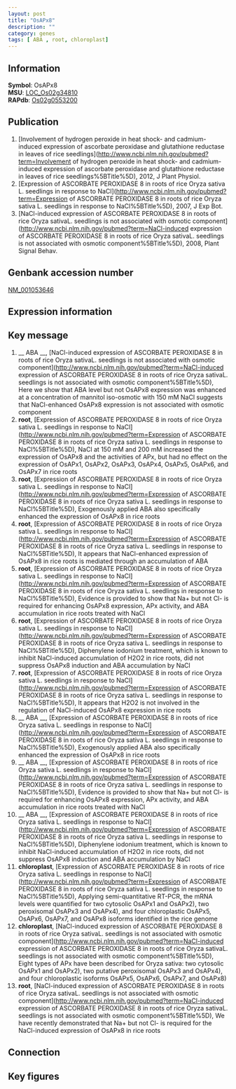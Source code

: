 ```yaml
---
layout: post
title: "OsAPx8"
description: ""
category: genes
tags: [ ABA , root, chloroplast]
---
```


## Information
__Symbol__: OsAPx8  
__MSU__: [LOC_Os02g34810](http://rice.plantbiology.msu.edu/cgi-bin/ORF_infopage.cgi?orf=LOC_Os02g34810)  
__RAPdb__: [Os02g0553200](http://rapdb.dna.affrc.go.jp/viewer/gbrowse_details/irgsp1?name=Os02g0553200)  

## Publication
1. [Involvement of hydrogen peroxide in heat shock- and cadmium-induced expression of ascorbate peroxidase and glutathione reductase in leaves of rice seedlings](http://www.ncbi.nlm.nih.gov/pubmed?term=Involvement of hydrogen peroxide in heat shock- and cadmium-induced expression of ascorbate peroxidase and glutathione reductase in leaves of rice seedlings%5BTitle%5D), 2012, J Plant Physiol.
2. [Expression of ASCORBATE PEROXIDASE 8 in roots of rice Oryza sativa L. seedlings in response to NaCl](http://www.ncbi.nlm.nih.gov/pubmed?term=Expression of ASCORBATE PEROXIDASE 8 in roots of rice Oryza sativa L. seedlings in response to NaCl%5BTitle%5D), 2007, J Exp Bot.
3. [NaCl-induced expression of ASCORBATE PEROXIDASE 8 in roots of rice Oryza sativaL. seedlings is not associated with osmotic component](http://www.ncbi.nlm.nih.gov/pubmed?term=NaCl-induced expression of ASCORBATE PEROXIDASE 8 in roots of rice Oryza sativaL. seedlings is not associated with osmotic component%5BTitle%5D), 2008, Plant Signal Behav.

## Genbank accession number
[NM_001053646](http://www.ncbi.nlm.nih.gov/nuccore/NM_001053646)  

## Expression information

## Key message
1. __ ABA __, [NaCl-induced expression of ASCORBATE PEROXIDASE 8 in roots of rice Oryza sativaL. seedlings is not associated with osmotic component](http://www.ncbi.nlm.nih.gov/pubmed?term=NaCl-induced expression of ASCORBATE PEROXIDASE 8 in roots of rice Oryza sativaL. seedlings is not associated with osmotic component%5BTitle%5D),  Here we show that ABA level but not OsAPx8 expression was enhanced at a concentration of mannitol iso-osmotic with 150 mM NaCl suggests that NaCl-enhanced OsAPx8 expression is not associated with osmotic component
2. __root__, [Expression of ASCORBATE PEROXIDASE 8 in roots of rice Oryza sativa L. seedlings in response to NaCl](http://www.ncbi.nlm.nih.gov/pubmed?term=Expression of ASCORBATE PEROXIDASE 8 in roots of rice Oryza sativa L. seedlings in response to NaCl%5BTitle%5D),  NaCl at 150 mM and 200 mM increased the expression of OsAPx8 and the activities of APx, but had no effect on the expression of OsAPx1, OsAPx2, OsAPx3, OsAPx4, OsAPx5, OsAPx6, and OsAPx7 in rice roots
3. __root__, [Expression of ASCORBATE PEROXIDASE 8 in roots of rice Oryza sativa L. seedlings in response to NaCl](http://www.ncbi.nlm.nih.gov/pubmed?term=Expression of ASCORBATE PEROXIDASE 8 in roots of rice Oryza sativa L. seedlings in response to NaCl%5BTitle%5D),  Exogenously applied ABA also specifically enhanced the expression of OsAPx8 in rice roots
4. __root__, [Expression of ASCORBATE PEROXIDASE 8 in roots of rice Oryza sativa L. seedlings in response to NaCl](http://www.ncbi.nlm.nih.gov/pubmed?term=Expression of ASCORBATE PEROXIDASE 8 in roots of rice Oryza sativa L. seedlings in response to NaCl%5BTitle%5D),  It appears that NaCl-enhanced expression of OsAPx8 in rice roots is mediated through an accumulation of ABA
5. __root__, [Expression of ASCORBATE PEROXIDASE 8 in roots of rice Oryza sativa L. seedlings in response to NaCl](http://www.ncbi.nlm.nih.gov/pubmed?term=Expression of ASCORBATE PEROXIDASE 8 in roots of rice Oryza sativa L. seedlings in response to NaCl%5BTitle%5D),  Evidence is provided to show that Na+ but not Cl- is required for enhancing OsAPx8 expression, APx activity, and ABA accumulation in rice roots treated with NaCl
6. __root__, [Expression of ASCORBATE PEROXIDASE 8 in roots of rice Oryza sativa L. seedlings in response to NaCl](http://www.ncbi.nlm.nih.gov/pubmed?term=Expression of ASCORBATE PEROXIDASE 8 in roots of rice Oryza sativa L. seedlings in response to NaCl%5BTitle%5D),  Diphenylene iodonium treatment, which is known to inhibit NaCl-induced accumulation of H2O2 in rice roots, did not suppress OsAPx8 induction and ABA accumulation by NaCl
7. __root__, [Expression of ASCORBATE PEROXIDASE 8 in roots of rice Oryza sativa L. seedlings in response to NaCl](http://www.ncbi.nlm.nih.gov/pubmed?term=Expression of ASCORBATE PEROXIDASE 8 in roots of rice Oryza sativa L. seedlings in response to NaCl%5BTitle%5D),  It appears that H2O2 is not involved in the regulation of NaCl-induced OsAPx8 expression in rice roots
8. __ ABA __, [Expression of ASCORBATE PEROXIDASE 8 in roots of rice Oryza sativa L. seedlings in response to NaCl](http://www.ncbi.nlm.nih.gov/pubmed?term=Expression of ASCORBATE PEROXIDASE 8 in roots of rice Oryza sativa L. seedlings in response to NaCl%5BTitle%5D),  Exogenously applied ABA also specifically enhanced the expression of OsAPx8 in rice roots
9. __ ABA __, [Expression of ASCORBATE PEROXIDASE 8 in roots of rice Oryza sativa L. seedlings in response to NaCl](http://www.ncbi.nlm.nih.gov/pubmed?term=Expression of ASCORBATE PEROXIDASE 8 in roots of rice Oryza sativa L. seedlings in response to NaCl%5BTitle%5D),  Evidence is provided to show that Na+ but not Cl- is required for enhancing OsAPx8 expression, APx activity, and ABA accumulation in rice roots treated with NaCl
10. __ ABA __, [Expression of ASCORBATE PEROXIDASE 8 in roots of rice Oryza sativa L. seedlings in response to NaCl](http://www.ncbi.nlm.nih.gov/pubmed?term=Expression of ASCORBATE PEROXIDASE 8 in roots of rice Oryza sativa L. seedlings in response to NaCl%5BTitle%5D),  Diphenylene iodonium treatment, which is known to inhibit NaCl-induced accumulation of H2O2 in rice roots, did not suppress OsAPx8 induction and ABA accumulation by NaCl
11. __chloroplast__, [Expression of ASCORBATE PEROXIDASE 8 in roots of rice Oryza sativa L. seedlings in response to NaCl](http://www.ncbi.nlm.nih.gov/pubmed?term=Expression of ASCORBATE PEROXIDASE 8 in roots of rice Oryza sativa L. seedlings in response to NaCl%5BTitle%5D),  Applying semi-quantitative RT-PCR, the mRNA levels were quantified for two cytosolic OsAPx1 and OsAPx2), two peroxisomal OsAPx3 and OsAPx4), and four chloroplastic OsAPx5, OsAPx6, OsAPx7, and OsAPx8 isoforms identified in the rice genome
12. __chloroplast__, [NaCl-induced expression of ASCORBATE PEROXIDASE 8 in roots of rice Oryza sativaL. seedlings is not associated with osmotic component](http://www.ncbi.nlm.nih.gov/pubmed?term=NaCl-induced expression of ASCORBATE PEROXIDASE 8 in roots of rice Oryza sativaL. seedlings is not associated with osmotic component%5BTitle%5D),  Eight types of APx have been described for Oryza sativa: two cytosolic OsAPx1 and OsAPx2), two putative peroxisomal OsAPx3 and OsAPx4), and four chloroplastic isoforms OsAPx5, OsAPx6, OsAPx7, and OsAPx8)  
13. __root__, [NaCl-induced expression of ASCORBATE PEROXIDASE 8 in roots of rice Oryza sativaL. seedlings is not associated with osmotic component](http://www.ncbi.nlm.nih.gov/pubmed?term=NaCl-induced expression of ASCORBATE PEROXIDASE 8 in roots of rice Oryza sativaL. seedlings is not associated with osmotic component%5BTitle%5D),  We have recently demonstrated that Na+ but not Cl- is required for the NaCl-induced expression of OsAPx8 in rice roots

## Connection

## Key figures


